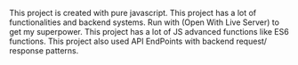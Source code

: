 This project is created with pure javascript. This project has a lot of functionalities and backend systems. Run with (Open With Live Server) to get my superpower.
This project has a lot of JS advanced functions like ES6 functions. This project also used API EndPoints with backend request/ response patterns.


